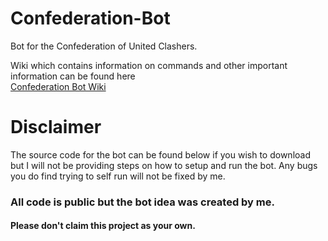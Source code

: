 # Confederation-Bot
Bot for the Confederation of United Clashers. 

Wiki which contains information on commands and other important information can be found here  
[Confederation Bot Wiki](../../wiki)

# Disclaimer 
The source code for the bot can be found below if you wish to download but I will not be providing steps on how to setup and run the bot. Any bugs you do find trying to self run will not be fixed by me.
### All code is public but the bot idea was created by me. 
#### Please don't claim this project as your own. 

